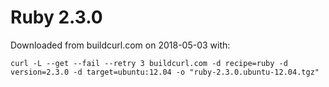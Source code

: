 # Ruby 2.3.0

Downloaded from buildcurl.com on 2018-05-03 with:

```
curl -L --get --fail --retry 3 buildcurl.com -d recipe=ruby -d version=2.3.0 -d target=ubuntu:12.04 -o "ruby-2.3.0.ubuntu-12.04.tgz"
```
